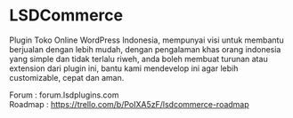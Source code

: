 # LSDCommerce
Plugin Toko Online WordPress Indonesia, mempunyai visi untuk membantu berjualan dengan lebih mudah, dengan pengalaman khas orang indonesia yang simple dan tidak terlalu riweh, anda boleh membuat turunan atau extension dari plugin ini, bantu kami mendevelop ini agar lebih customizable, cepat dan aman.


Forum : forum.lsdplugins.com \
Roadmap : https://trello.com/b/PoIXA5zF/lsdcommerce-roadmap
